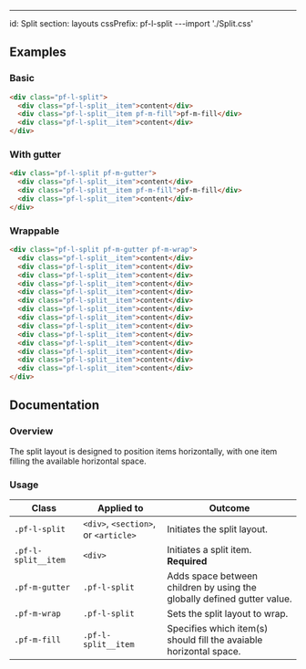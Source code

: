 ---
id: Split
section: layouts
cssPrefix: pf-l-split
---import './Split.css'

## Examples

### Basic

```html
<div class="pf-l-split">
  <div class="pf-l-split__item">content</div>
  <div class="pf-l-split__item pf-m-fill">pf-m-fill</div>
  <div class="pf-l-split__item">content</div>
</div>

```

### With gutter

```html
<div class="pf-l-split pf-m-gutter">
  <div class="pf-l-split__item">content</div>
  <div class="pf-l-split__item pf-m-fill">pf-m-fill</div>
  <div class="pf-l-split__item">content</div>
</div>

```

### Wrappable

```html
<div class="pf-l-split pf-m-gutter pf-m-wrap">
  <div class="pf-l-split__item">content</div>
  <div class="pf-l-split__item">content</div>
  <div class="pf-l-split__item">content</div>
  <div class="pf-l-split__item">content</div>
  <div class="pf-l-split__item">content</div>
  <div class="pf-l-split__item">content</div>
  <div class="pf-l-split__item">content</div>
  <div class="pf-l-split__item">content</div>
  <div class="pf-l-split__item">content</div>
  <div class="pf-l-split__item">content</div>
  <div class="pf-l-split__item">content</div>
  <div class="pf-l-split__item">content</div>
  <div class="pf-l-split__item">content</div>
  <div class="pf-l-split__item">content</div>
</div>

```

## Documentation

### Overview

The split layout is designed to position items horizontally, with one item filling the available horizontal space.

### Usage

| Class               | Applied to                           | Outcome                                                                 |
| ------------------- | ------------------------------------ | ----------------------------------------------------------------------- |
| `.pf-l-split`       | `<div>`, `<section>`, or `<article>` | Initiates the split layout.                                             |
| `.pf-l-split__item` | `<div>`                              | Initiates a split item. **Required**                                    |
| `.pf-m-gutter`      | `.pf-l-split`                        | Adds space between children by using the globally defined gutter value. |
| `.pf-m-wrap`        | `.pf-l-split`                        | Sets the split layout to wrap.                                          |
| `.pf-m-fill`        | `.pf-l-split__item`                  | Specifies which item(s) should fill the avaiable horizontal space.      |
